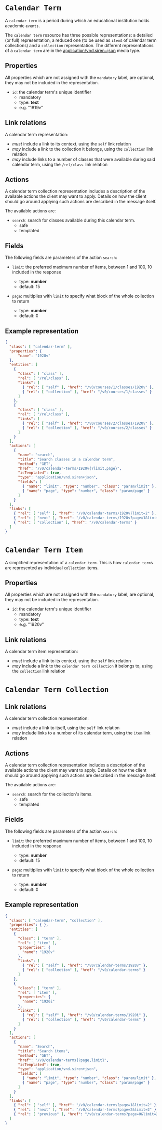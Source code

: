 # `Calendar Term`
A `calendar term` is a period during which an educational institution holds academic `events`.

The `calendar term` resource has three possible representations: a detailed (or full) representation, a reduced one (to be used as `item`s of calendar term collections) and a `collection` representation. The different representations of a `calendar term` are in the [application/vnd.siren+json](https://github.com/kevinswiber/siren) media type.

## Properties
All properties which are not assigned with the `mandatory` label, are optional, they may not be included in the representation.

* `id`: the calendar term's unique identifier
  - mandatory
  - type: **text**
  - e.g. "1819v"

## Link relations
A calendar term representation:
* *must* include a link to its context, using the `self` link relation
* *may* include a link to the collection it belongs, using the `collection` link relation
* *may* include links to a number of classes that were available during said calendar term, using the `/rel/class` link relation

## Actions
A calendar term collection representation includes a description of the available actions the client may want to apply. Details on how the client should go around applying such actions are described in the message itself.

The available actions are:
* `search`: search for classes available during this calendar term.
  - safe
  - templated

## Fields
The following fields are parameters of the action `search`:
* `limit`: the preferred maximum number of items, between 1 and 100, 10 included in the response
  - type: **number**
  - default: 15

* `page`: multiplies with `limit` to specify what block of the whole collection to return
  - type: **number**
  - default: 0

## Example representation
```json
{
  "class": [ "calendar-term" ],
  "properties": {
      "name": "1920v"
  },
  "entities": [
    {
      "class": [ "class" ],
      "rel": [ "/rel/class" ], 
      "links": [
        { "rel": [ "self" ], "href": "/v0/courses/1/classes/1920v" },
        { "rel": [ "collection" ], "href": "/v0/courses/1/classes" }
      ]
    },
    {
      "class": [ "class" ],
      "rel": [ "/rel/class" ], 
      "links": [
        { "rel": [ "self" ], "href": "/v0/courses/2/classes/1920v" },
        { "rel": [ "collection" ], "href": "/v0/courses/2/classes" }
      ]
    }
  ],
  "actions": [
    {
      "name": "search",
      "title": "Search classes in a calendar term",
      "method": "GET",
      "href": "/v0/calendar-terms/1920v{?limit,page}",
      "isTemplated": true,
      "type": "application/vnd.siren+json",
      "fields": [
        { "name": "limit", "type": "number", "class": "param/limit" },
        { "name": "page", "type": "number", "class": "param/page" }
      ]
    }
  ],
  "links": [
    { "rel": [ "self" ], "href": "/v0/calendar-terms/1920v?limit=2" },
    { "rel": [ "next" ], "href": "/v0/calendar-terms/1920v?page=1&limit=2" },
    { "rel": [ "collection" ], "href": "/v0/calendar-terms" }
  ]
}
```

# `Calendar Term Item`

A simplified representation of a `calendar term`. This is how `calendar term`s are represented as individual `collection` items.

## Properties
All properties which are not assigned with the `mandatory` label, are optional, they may not be included in the representation.

* `id`: the calendar term's unique identifier
  - mandatory
  - type: **text**
  - e.g. "1920v"

## Link relations
A calendar term item representation:
* *must* include a link to its context, using the `self` link relation
* *may* include a link to the `calendar term collection` it belongs to, using the `collection` link relation

# `Calendar Term Collection`

## Link relations
A calendar term collection representation:
* *must* include a link to itself, using the `self` link relation
* *may* include links to a number of its calendar term, using the `item` link relation

## Actions
A calendar term collection representation includes a description of the available actions the client may want to apply. Details on how the client should go around applying such actions are described in the message itself.

The available actions are:
* `search`: search for the collection's items.
  - safe
  - templated

## Fields
The following fields are parameters of the action `search`:
* `limit`: the preferred maximum number of items, between 1 and 100, 10 included in the response
  - type: **number**
  - default: 15

* `page`: multiplies with `limit` to specify what block of the whole collection to return
  - type: **number**
  - default: 0

## Example representation
```json
{
  "class": [ "calendar-term", "collection" ],
  "properties": { },
  "entities": [
    {
      "class": [ "term" ],
      "rel": [ "item" ], 
      "properties": { 
        "name": "1920v"
      },
      "links": [
        { "rel": [ "self" ], "href": "/v0/calendar-terms/1920v" },
        { "rel": [ "collection" ], "href": "/v0/calendar-terms" }
      ]
    },
    {
      "class": [ "term" ],
      "rel": [ "item" ], 
      "properties": { 
        "name": "1920i"
      },
      "links": [
        { "rel": [ "self" ], "href": "/v0/calendar-terms/1920i" },
        { "rel": [ "collection" ], "href": "/v0/calendar-terms" }
      ]
    }
  ],
  "actions": [
    {
      "name": "Search",
      "title": "Search items",
      "method": "GET",
      "href": "/v0/calendar-terms{?page,limit}",
      "isTemplated": true,
      "type": "application/vnd.siren+json",
      "fields": [
        { "name": "limit", "type": "number", "class": "param/limit" },
        { "name": "page", "type": "number", "class": "param/page" }
      ]
    }
  ],
  "links": [
    { "rel": [ "self" ], "href": "/v0/calendar-terms?page=1&limit=2" },
    { "rel": [ "next" ], "href": "/v0/calendar-terms?page=2&limit=2" },
    { "rel": [ "previous" ], "href": "/v0/calendar-terms?page=0&limit=2" }
  ]
}
```


